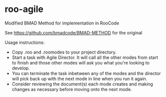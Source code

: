 # roo-agile
Modified BMAD Method for implementation in RooCode

See https://github.com/bmadcode/BMAD-METHOD for the original

Usage instructions:
- Copy .roo and .roomodes to your project directory.
- Start a task with Agile Director. It will call all the other modes from start to finish and those other modes will ask you what you're looking to develop.
- You can terminate the task inbetween any of the modes and the director will pick back up with the next mode in line when you run it again.
- Consider reviewing the document(s) each mode creates and making changes as necessary before moving onto the next mode.
